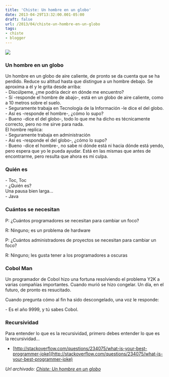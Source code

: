 ```yaml
---
title: 'Chiste: Un hombre en un globo'
date: 2013-04-29T13:32:00.001-05:00
draft: false
url: /2013/04/chiste-un-hombre-en-un-globo
tags: 
- chiste
- blogger
---
```


[![](http://3.bp.blogspot.com/-MbRSmVW9o48/UX68qlhNN4I/AAAAAAAACEs/kbqL3pfh5XU/s320/globo_dart_vader.jpg)](http://3.bp.blogspot.com/-MbRSmVW9o48/UX68qlhNN4I/AAAAAAAACEs/kbqL3pfh5XU/s1600/globo_dart_vader.jpg)

### Un hombre en un globo

Un hombre en un globo de aire caliente, de pronto se da cuenta que se ha perdido. Reduce su altitud hasta que distingue a un hombre debajo. Se aproxima a él y le grita desde arriba:  
\- Discúlpeme, ¿me podría decir en dónde me encuentro?  
\- Sí -responde el hombre de abajo-, está en un globo de aire caliente, como a 10 metros sobre el suelo.  
\- Seguramente trabaja en Tecnología de la Información -le dice el del globo.  
\- Así es -responde el hombre-, ¿cómo lo supo?  
\- Bueno -dice el del globo-, todo lo que me ha dicho es técnicamente correcto, pero no me sirve para nada.  
El hombre replica:  
\- Seguramente trabaja en administración  
\- Así es -responde el del globo-, ¿cómo lo supo?  
\- Bueno -dice el hombre-, no sabe ni dónde está ni hacia dónde está yendo, pero espera que yo le pueda ayudar. Está en las mismas que antes de encontrarme, pero resulta que ahora es mi culpa.  
  

### Quién es

\- Toc, Toc  
\- ¿Quién es?  
Una pausa bien larga...  
\- Java  

### Cuántos se necesitan

P: ¿Cuántos programadores se necesitan para cambiar un foco?

R: Ninguno; es un problema de hardware

  

P: ¿Cuántos administradores de proyectos se necesitan para cambiar un foco?

R: Ninguno; les gusta tener a los programadores a oscuras  

### Cobol Man

Un programador de Cobol hizo una fortuna resolviendo el problema Y2K a varias compañías importantes. Cuando murió se hizo congelar. Un día, en el futuro, de pronto es resucitado.

Cuando pregunta cómo al fin ha sido descongelado, una voz le responde:

\- Es el año 9999, y tú sabes Cobol.  

### Recursividad

Para entender lo que es la recursividad, primero debes entender lo que es la recursividad...

  

*   [http://stackoverflow.com/questions/234075/what-is-your-best-programmer-joke](http://stackoverflow.com/questions/234075/what-is-your-best-programmer-joke)

_*Url archivado: [Chiste: Un hombre en un globo](https://akcdev.blogspot.com/2013/04/chiste-un-hombre-en-un-globo.html)*_
